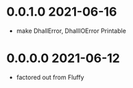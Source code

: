 0.0.1.0 2021-06-16
==================
- make DhallError, DhallIOError Printable

0.0.0.0 2021-06-12
==================
- factored out from Fluffy
